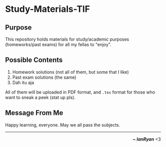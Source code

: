 # Study-Materials-TIF

## Purpose
This repository holds materials for study/academic purposes (homeworks/past exams) for all my fellas to "enjoy". 

## Possible Contents
1. Homework solutions (not all of them, but some that I like)
2. Past exam solutions (the same)
3. Dah itu aja

All of them will be uploaded in PDF format, and `.tex` format for those who want to sneak a peek (stat up pls).

## Message From Me
Happy learning, everyone. May we all pass the subjects.


---

<div align="right">
  <i><b>~ IanRyan</b></i> <3
</div>
